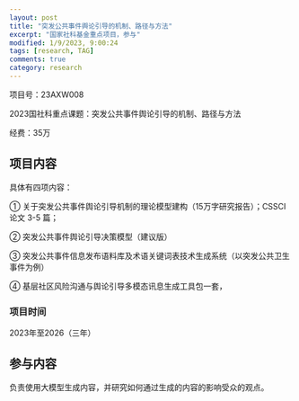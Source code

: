 ```yaml
---
layout: post
title: "突发公共事件舆论引导的机制、路径与方法"
excerpt: "国家社科基金重点项目，参与"
modified: 1/9/2023, 9:00:24
tags: [research, TAG]
comments: true
category: research
---
```




项目号：23AXW008

2023国社科重点课题：突发公共事件舆论引导的机制、路径与方法

经费：35万

## 项目内容

具体有四项内容：

① 关于突发公共事件舆论引导机制的理论模型建构（15万字研究报告）；CSSCI 论文 3-5 篇；

② 突发公共事件舆论引导决策模型（建议版）

③ 突发公共事件信息发布语料库及术语关键词表技术生成系统（以突发公共卫生事件为例）

④ 基层社区风险沟通与舆论引导多模态讯息生成工具包一套，

### 项目时间

2023年至2026（三年）



## 参与内容

负责使用大模型生成内容，并研究如何通过生成的内容的影响受众的观点。
